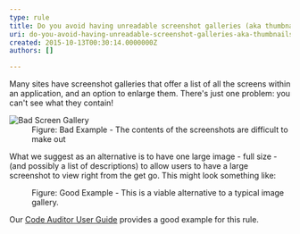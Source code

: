 ```yaml
---
type: rule
title: Do you avoid having unreadable screenshot galleries (aka thumbnails)?
uri: do-you-avoid-having-unreadable-screenshot-galleries-aka-thumbnails
created: 2015-10-13T00:30:14.0000000Z
authors: []

---
```




<span class='intro'> <p>Many sites have screenshot galleries that offer a list of all the screens within an application, and an option to enlarge them. There's just one problem&#58; you can't see what they contain!</p> </span>

<dl class="badImage"><dt><img src="/PublishingImages/ScreenGalleryBad.gif" alt="Bad Screen Gallery" /></dt><dd>Figure&#58; Bad Example - The contents of the screenshots are difficult to make out</dd></dl><p>What we suggest as an alternative is to have one large image - full size - (and possibly a list of descriptions) to allow users to have a large screenshot to view right from the get go. This might look something like&#58;</p><dl class="goodImage"><dt><img src="/PublishingImages/ScreenGalleryGood.jpg" alt="" /></dt><dd>Figure&#58; Good Example - This is a viable alternative to a typical image gallery.</dd></dl><p>Our <a href="https&#58;//www.ssw.com.au/ssw/CodeAuditor/UserGuide.aspx">Code Auditor User Guide</a> provides a good example for this rule. </p>


